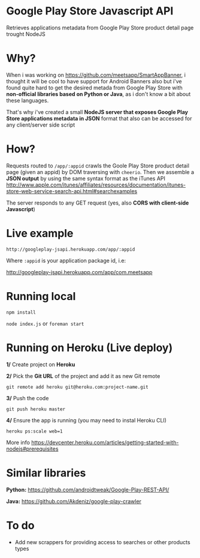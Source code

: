 Google Play Store Javascript API
================
Retrieves applications metadata from Google Play Store product detail page trought NodeJS


Why?
================
When i was working on https://github.com/meetsapp/SmartAppBanner, i thought it will be cool to have support for Android Banners also
 but i've found quite hard to get the desired metada from Google Play Store with **non-official libraries based on Python or Java**, as i don't know a bit about these languages.

That's why i've created a small **NodeJS server that exposes Google Play Store applications metadata in JSON** format that also can be accessed for any client/server side script


How?
================
Requests routed to `/app/:appid` crawls the Goole Play Store product detail page (given an appid) by DOM traversing with `cheerio`.
Then we assemble a **JSON output** by using the same syntax format as the iTunes API http://www.apple.com/itunes/affiliates/resources/documentation/itunes-store-web-service-search-api.html#searchexamples

The server responds to any GET request (yes, also **CORS with client-side Javascript**)


Live example
================
`http://googleplay-jsapi.herokuapp.com/app/:appid`

Where `:appid` is your application package id, i.e:

http://googleplay-jsapi.herokuapp.com/app/com.meetsapp


Running local
================
`npm install`

`node index.js` or `foreman start`


Running on Heroku (Live deploy)
================
**1/** Create project on **Heroku**

**2/** Pick the **Git URL** of the project and add it as new Git remote

`git remote add heroku git@heroku.com:project-name.git`

**3/** Push the code

`git push heroku master`

**4/** Ensure the app is running (you may need to instal Heroku CLI)

`heroku ps:scale web=1`

More info
https://devcenter.heroku.com/articles/getting-started-with-nodejs#prerequisites


Similar libraries
================
**Python:** https://github.com/androidtweak/Google-Play-REST-API/

**Java:** https://github.com/Akdeniz/google-play-crawler


To do
================
* Add new scrappers for providing access to searches or other products types
